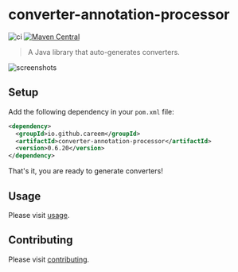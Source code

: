 # converter-annotation-processor

![ci](https://github.com/careem/converter-codegen/workflows/ci/badge.svg?branch=0.6.x)
[![Maven Central](https://img.shields.io/maven-central/v/io.github.careem/converter-annotation-processor.svg?label=Maven%20Central)](https://search.maven.org/artifact/io.github.careem/converter-annotation-processor)

> A Java library that auto-generates converters.

![screenshots](https://raw.githubusercontent.com/careem/converter-codegen/gh-pages/img/screenshots.gif)

## Setup
Add the following dependency in your `pom.xml` file:
```xml
<dependency>
  <groupId>io.github.careem</groupId>
  <artifactId>converter-annotation-processor</artifactId>
  <version>0.6.20</version>
</dependency>
```
That's it, you are ready to generate converters!

## Usage

Please visit [usage](https://careem.github.io/converter-codegen/usage).

## Contributing
Please visit [contributing](https://careem.github.io/converter-codegen/contributing).

